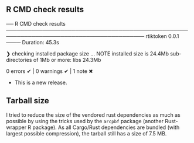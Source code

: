 ## R CMD check results

── R CMD check results ──────────────────────────────────────────────────────────────────────────────────────── rtiktoken 0.0.1 ────
Duration: 45.3s

❯ checking installed package size ... NOTE
    installed size is 24.4Mb
    sub-directories of 1Mb or more:
      libs  24.3Mb

0 errors ✔ | 0 warnings ✔ | 1 note ✖

* This is a new release.

## Tarball size

I tried to reduce the size of the vendored rust dependencies as much as possible by using the tricks used by the `arcpbf` package (another Rust-wrapper R package).
As all Cargo/Rust dependencies are bundled (with largest possible compression), the tarball still has a size of 7.5 MB.
